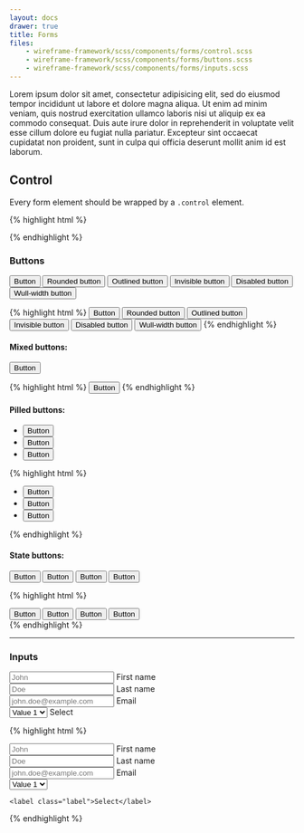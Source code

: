 ```yaml
---
layout: docs
drawer: true
title: Forms
files:
    - wireframe-framework/scss/components/forms/control.scss
    - wireframe-framework/scss/components/forms/buttons.scss
    - wireframe-framework/scss/components/forms/inputs.scss
---
```


Lorem ipsum dolor sit amet, consectetur adipisicing elit, sed do eiusmod tempor incididunt ut labore et dolore magna aliqua. Ut enim ad minim veniam, quis nostrud exercitation ullamco laboris nisi ut aliquip ex ea commodo consequat. Duis aute irure dolor in reprehenderit in voluptate velit esse cillum dolore eu fugiat nulla pariatur. Excepteur sint occaecat cupidatat non proident, sunt in culpa qui officia deserunt mollit anim id est laborum.

## Control

Every form element should be wrapped by a `.control` element.

{% highlight html %}
<div class="control">
    <!-- Form elements… -->
</div>
{% endhighlight %}

### Buttons

<div class="control">
    <button class="button"><i class="icon fa fa-thumbs-o-up" aria-hidden="true"></i> Button</button>
    <button class="button is-rounded">Rounded button</button>
    <button class="button is-outline">Outlined button</button>
    <button class="button is-invisible">Invisible button</button>
    <button class="button is-disabled">Disabled button</button>
    <button class="button is-full">Wull-width button</button>
</div>

{% highlight html %}
<button class="button"><i class="icon fa fa-thumbs-o-up" aria-hidden="true"></i> Button</button>
<button class="button is-rounded">Rounded button</button>
<button class="button is-outline">Outlined button</button>
<button class="button is-invisible">Invisible button</button>
<button class="button is-disabled">Disabled button</button>
<button class="button is-full">Wull-width button</button>
{% endhighlight %}

#### Mixed buttons:

<div class="control">
    <button class="button is-rounded is-outline"><i class="icon fa fa-thumbs-o-up" aria-hidden="true"></i> Button</button>
</div>

{% highlight html %}
<button class="button is-rounded is-outline"><i class="icon fa fa-thumbs-o-up" aria-hidden="true"></i> Button</button>
{% endhighlight %}

#### Pilled buttons:

<ul class="list is-inline">
    <li><button class="button pill-left">Button</button></li>
    <li><button class="button">Button</button></li>
    <li><button class="button pill-right">Button</button></li>
</ul>

{% highlight html %}
<ul class="list is-inline">
    <li><button class="button pill-left">Button</button></li>
    <li><button class="button">Button</button></li>
    <li><button class="button pill-right">Button</button></li>
</ul>
{% endhighlight %}

#### State buttons:

<div class="control">
    <button class="button is-success">Button</button>
    <button class="button is-info">Button</button>
    <button class="button is-warning">Button</button>
    <button class="button is-danger">Button</button>
</div>

{% highlight html %}
<div class="control">
    <button class="button is-success">Button</button>
    <button class="button is-info">Button</button>
    <button class="button is-warning">Button</button>
    <button class="button is-danger">Button</button>
</div>
{% endhighlight %}

---

### Inputs

<div class="control is-small">
    <input class="input" placeholder="John" />
    <label class="label">First name</label>
</div>

<div class="control is-small">
    <input class="input" placeholder="Doe" />
    <label class="label">Last name</label>
</div>

<div class="control is-small">
    <input class="input" placeholder="john.doe@example.com" />
    <label class="label">Email</label>
</div>

<div class="control is-small">
    <select class="input">
        <option value="1">Value 1</option>
        <option value="2">Value 2</option>
        <option value="3">Value 3</option>
    </select>
    <label class="label">Select</label>
</div>

{% highlight html %}
<div class="control is-small">
    <input class="input" placeholder="John" />
    <label class="label">First name</label>
</div>

<div class="control is-small">
    <input class="input" placeholder="Doe" />
    <label class="label">Last name</label>
</div>

<div class="control is-small">
    <input class="input" placeholder="john.doe@example.com" />
    <label class="label">Email</label>
</div>

<div class="control is-small">
    <select class="input">
        <option value="1">Value 1</option>
        <option value="2">Value 2</option>
        <option value="3">Value 3</option>
    </select>

    <label class="label">Select</label>
</div>
{% endhighlight %}
